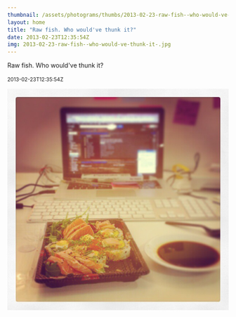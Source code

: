 ```yaml
---
thumbnail: /assets/photograms/thumbs/2013-02-23-raw-fish--who-would-ve-thunk-it-.jpg
layout: home
title: "Raw fish. Who would've thunk it?"
date: 2013-02-23T12:35:54Z
img: 2013-02-23-raw-fish--who-would-ve-thunk-it-.jpg
---
```


Raw fish. Who would've thunk it?

<small>2013-02-23T12:35:54Z</small>

![Raw fish. Who would've thunk it?](2013-02-23-raw-fish--who-would-ve-thunk-it-.jpg)
